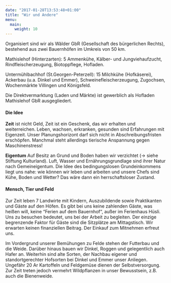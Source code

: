 ```yaml
---
date: "2017-01-28T13:53:48+01:00"
title: "Wir und Andere"
menu:
  main:
    weight: 10
---
```


Organisiert sind wir als Wälder GbR (Gesellschaft des bürgerlichen Rechts),
bestehend aus zwei Bauernhöfen im Umkreis von 50 km.

Mathislehof (Hinterzarten): 5 Ammenkühe, Kälber- und Jungviehaufzucht,
Rindfleischerzeugung, Biotoppflege, Hofladen.

Untermühlbachhof (St.Georgen-Peterzell): 15 Milchkühe (Hofkäserei), Ackerbau
(u.a. Dinkel und Emmer), Schweinefleischerzeugung, Zugochsen, Wochenmärkte
Villingen und Königsfeld.

Die Direktvermarktung (Laden und Märkte) ist gewerblich als Hofladen Mathislehof
GbR ausgegliedert.

#### Die Idee

**Zeit**
ist nicht Geld, Zeit ist ein Geschenk, das wir erhalten und
weiterreichen. Leben, wachsen, erkranken, gesunden sind Erfahrungen mit
Eigenzeit. Unser Planungshorizont darf sich nicht in Abschreibungsfristen
erschöpfen. Manchmal steht allerdings tierische Anspannung gegen Maschinenstress!

**Eigentum**
Auf Besitz an Grund und Boden haben wir verzichtet (→ siehe
Stiftung Kulturland). Luft, Wasser und Ernährungsgrundlage sind ihrer Natur
nach Gemeineigentum. Die Idee des bedingungslosen Grundeinkommens liegt uns
nahe: wie können wir leben und arbeiten und unsere Chefs sind Kühe, Boden
und Wetter? Das wäre dann ein herrschaftsloser Zustand.

#### Mensch, Tier und Feld

Zur Zeit leben 7 Landwirte mit Kindern, Auszubildende sowie Praktikanten und
Gäste auf den Höfen. Es gibt bei uns keine zahlenden Gäste, was heißen will,
keine “Ferien auf dem Bauernhof“, außer im Ferienhaus Hüsli. Uns zu besuchen
bedeutet, uns bei der Arbeit zu begleiten. Der einzige begrenzende Faktor für
Gäste sind die Sitzplätze am Mittagstisch. Wir erwarten keinen finanziellen
Beitrag. Der Einkauf zum Mitnehmen erfreut uns.

Im Vordergrund unserer Bemühungen zu Felde stehen der Futterbau und die Weide.
Darüber hinaus bauen wir Dinkel, Roggen und gelegentlich auch Hafer an.
Weiterhin sind alte Sorten, der Nachbau eigener und standortgerechter Hofsorten
bei Dinkel und Emmer unser Anliegen. Ungefähr 20 Ar Kartoffeln und Feldgemüse
dienen der Selbstversorgung. Zur Zeit treten jedoch vermehrt Wildpflanzen in
unser Bewusstsein, z.B. auch die Bienenweide.
